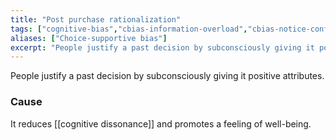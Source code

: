 ```yaml
---
title: "Post purchase rationalization"
tags: ["cognitive-bias","cbias-information-overload","cbias-notice-confirmation"]
aliases: ["Choice-supportive bias"]
excerpt: "People justify a past decision by subconsciously giving it positive attributes."
---
```


People justify a past decision by subconsciously giving it positive attributes.

### Cause

It reduces [[cognitive dissonance]] and promotes a feeling of well-being.
